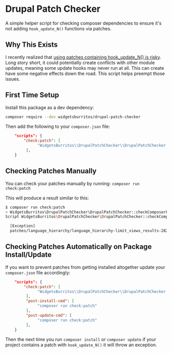 # Drupal Patch Checker

A simple helper script for checking composer dependencies to ensure it's not adding `hook_update_N()` functions via patches.

## Why This Exists

I recently realized that [using patches containing hook_update_N() is risky](https://www.widgetsandburritos.com/posts/2018-12-07/patching-production-drupal-sites-hook-update-n-risky). Long story short, it could potentially create conflicts with other module updates, meaning some update hooks may never run at all. This can create have some negative effects down the road. This script helps preempt those issues.

## First Time Setup
Install this package as a dev dependency:

```bash
composer require --dev widgetsburritos/drupal-patch-checker
```

Then add the following to your `composer.json` file:

```json
    "scripts": {
        "check:patch": [
              "WidgetsBurritos\\DrupalPatchChecker\\DrupalPatchChecker::checkComposerFile"
         ],
    }
```

## Checking Patches Manually

You can check your patches manually by running:
```composer run check:patch```

This will produce a result similar to this:
```bash
$ composer run check:patch
> WidgetsBurritos\DrupalPatchChecker\DrupalPatchChecker::checkComposerFile
Script WidgetsBurritos\DrupalPatchChecker\DrupalPatchChecker::checkComposerFile handling the check:patch event terminated with an exception

  [Exception]                                                                                                              
  patches/language_hierarchy/language_hierarchy-limit_views_results-2825851-14.patch contains hook_update_N() on Line 50.  
```

## Checking Patches Automatically on Package Install/Update

If you want to prevent patches from getting installed altogether update your `composer.json` file accordingly:
```json
    "scripts": {
        "check:patch": [
              "WidgetsBurritos\\DrupalPatchChecker\\DrupalPatchChecker::checkComposerFile"
         ],
         "post-install-cmd": [
              "composer run check:patch"
         ],
         "post-update-cmd": [
              "composer run check:patch"
         ],
    }
```

Then the next time you run `composer install` or `composer update` if your project contains a patch with `hook_update_N()` it will throw an exception.
